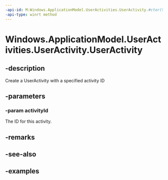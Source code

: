 ```yaml
---
-api-id: M:Windows.ApplicationModel.UserActivities.UserActivity.#ctor(System.String)
-api-type: winrt method
---
```


<!-- Method syntax.
public UserActivity.UserActivity(String activityId)
-->

# Windows.ApplicationModel.UserActivities.UserActivity.UserActivity

## -description
Create a UserActivity with a specified activity ID

## -parameters
### -param activityId
The ID for this activity.

## -remarks

## -see-also

## -examples
